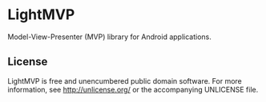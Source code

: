LightMVP
===========

Model-View-Presenter (MVP) library for Android applications.

License
-------

LightMVP is free and unencumbered public domain software. For more information, see <http://unlicense.org/> or the accompanying UNLICENSE file.
